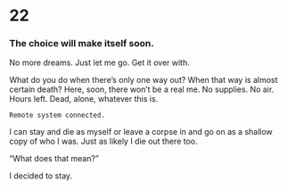 # 22

### The choice will make itself soon.

No more dreams. Just let me go. Get it over with.

What do you do when there’s only one way out? When that way is almost certain death? Here, soon, there won’t be a real me. No supplies. No air. Hours left. Dead, alone, whatever this is. 

`Remote system connected.`

I can stay and die as myself or leave a corpse in and go on as a shallow copy of who I was. Just as likely I die out there too.

“What does that mean?”

I decided to stay.